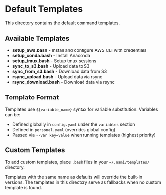 # Default Templates

This directory contains the default command templates.

## Available Templates

- **setup_aws.bash** - Install and configure AWS CLI with credentials
- **setup_conda.bash** - Install Anaconda
- **setup_tmux.bash** - Setup tmux sessions
- **sync_to_s3.bash** - Upload data to S3
- **sync_from_s3.bash** - Download data from S3
- **rsync_upload.bash** - Upload data via rsync
- **rsync_download.bash** - Download data via rsync

## Template Format

Templates use `${variable_name}` syntax for variable substitution. Variables can be:
- Defined globally in `config.yaml` under the `variables` section
- Defined in `personal.yaml` (overrides global config)
- Passed via `--var key=value` when running templates (highest priority)

## Custom Templates

To add custom templates, place `.bash` files in your `~/.nami/templates/` directory. 

Templates with the same name as defaults will override the built-in versions. The templates in this directory serve as fallbacks when no custom template is found. 